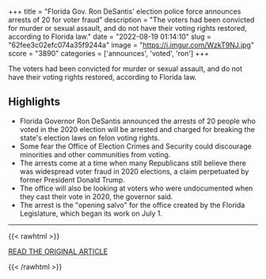 +++
title = "Florida Gov. Ron DeSantis' election police force announces arrests of 20 for voter fraud"
description = "The voters had been convicted for murder or sexual assault, and do not have their voting rights restored, according to Florida law."
date = "2022-08-19 01:14:10"
slug = "62fee3c02efc074a35f9244a"
image = "https://i.imgur.com/WzkT9NJ.jpg"
score = "3890"
categories = ['announces', 'voted', 'ron']
+++

The voters had been convicted for murder or sexual assault, and do not have their voting rights restored, according to Florida law.

## Highlights

- Florida Governor Ron DeSantis announced the arrests of 20 people who voted in the 2020 election will be arrested and charged for breaking the state's election laws on felon voting rights.
- Some fear the Office of Election Crimes and Security could discourage minorities and other communities from voting.
- The arrests come at a time when many Republicans still believe there was widespread voter fraud in 2020 elections, a claim perpetuated by former President Donald Trump.
- The office will also be looking at voters who were undocumented when they cast their vote in 2020, the governor said.
- The arrest is the "opening salvo" for the office created by the Florida Legislature, which began its work on July 1.

---

{{< rawhtml >}}
  <p class="article-category">
    <a target="_blank" href="https://www.cbsnews.com/news/florida-gov-ron-desantis-election-police-force-arrests-voter-fraud/">READ THE ORIGINAL ARTICLE</a>
  </p>
{{< /rawhtml >}}
